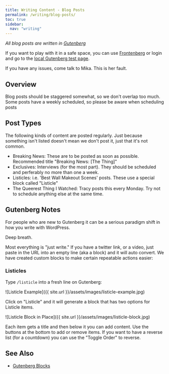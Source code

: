 ```yaml
---
title: Writing Content - Blog Posts
permalink: /writing/blog-posts/
toc: true
sidebar:
  nav: "writing"
---
```


_All blog posts are written in [Gutenberg](https://wordpress.org/plugins/gutenberg/)_

If you want to play with it in a safe space, you can use [Frontenberg](http://moc.co/sandbox/example-post/) or login and go to the [local Gutenberg test page](https://lezwatchtv.com/wp-admin/post-new.php?gutenberg-demo).

If you have any issues, come talk to Mika. This is her fault.

## Overview

Blog posts should be staggered somewhat, so we don't overlap too much. Some posts have a weekly scheduled, so please be aware when scheduling posts

## Post Types

The following kinds of content are posted regularly. Just because something isn't listed doesn't mean we don't post it, just that it's not common.

* Breaking News: These are to be posted as soon as possible. Recommended title "Breaking News: [The Thing]"
* Exclusives: Interviews (for the most part). They should be scheduled and perferably no more than one a week.
* Listicles: i.e. 'Best Wall Makeout Scenes' posts. These use a special block called "Listicle"
* The Queerest Thing I Watched: Tracy posts this every Monday. Try not to schedule anything else at the same time.

## Gutenberg Notes

For people who are new to Gutenberg it can be a serious paradigm shift in how you write with WordPress.

Deep breath.

Most everything is "just write." If you have a twitter link, or a video, just paste in the URL into an empty line (aka a block) and it will auto convert. We have created custom blocks to make certain repeatable actions easier:

### Listicles

Type `/listicle` into a fresh line on Gutenberg:

![Listicle Example]({{ site.url }}/assets/images/listicle-example.jpg)

Click on "Listicle" and it will generate a block that has two options for Listicle items.

![Listicle Block in Place]({{ site.url }}/assets/images/listicle-block.jpg)

Each item gets a title and then below it you can add content. Use the buttons at the bottom to add or remove items. If you want to have a reverse list (for a countdown) you can use the "Toggle Order" to reverse.

## See Also

* [Gutenberg Blocks](/writing/gutenberg-blocks/)
